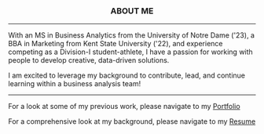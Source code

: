 <H3 align ='CENTER'><strong>ABOUT ME</strong></H3>
<hr>


With an MS in Business Analytics from the University of Notre Dame ('23), a BBA in Marketing from Kent State University ('22), and experience competing as a Division-I student-athlete, I have a passion for working with people to develop creative, data-driven solutions. 

I am excited to leverage my background to contribute, lead, and continue learning within a business analysis team!


<hr>

For a look at some of my previous work, please navigate to my [Portfolio](portfolio)

For a comprehensive look at my background, please navigate to my [Resume](resume3) 